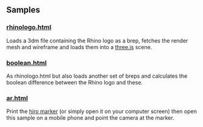 ## Samples

### [rhinologo.html](https://files.mcneel.com/rhino3dm/js/latest/rhinologo.html)

Loads a 3dm file containing the Rhino logo as a brep, fetches the render mesh and wireframe and loads them into a [three.js](https://threejs.org) scene.

### [boolean.html](https://files.mcneel.com/rhino3dm/js/latest/boolean.html)

As rhinologo.html but also loads another set of breps and calculates the boolean difference between the Rhino logo and these.

### [ar.html](https://files.mcneel.com/rhino3dm/js/latest/ar.html)

Print the [hiro marker](https://jeromeetienne.github.io/AR.js/data/images/HIRO.jpg) (or simply open it on your computer screen) then open this sample on a mobile phone and point the camera at the marker.

